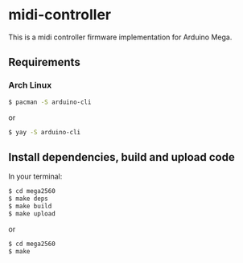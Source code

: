 # midi-controller

This is a midi controller firmware implementation for Arduino Mega.

## Requirements

### Arch Linux

```sh
$ pacman -S arduino-cli
```
or
```sh
$ yay -S arduino-cli
```

## Install dependencies, build and upload code

In your terminal:

```sh
$ cd mega2560
$ make deps
$ make build
$ make upload
```

or

```sh
$ cd mega2560
$ make
```

